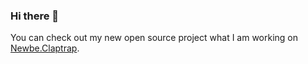 ### Hi there 👋

You can check out my new open source project what I am working on [Newbe.Claptrap](https://github.com/newbe36524/Newbe.Claptrap).
